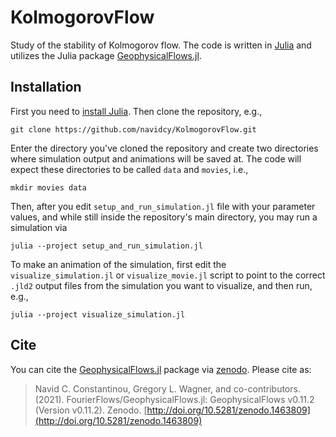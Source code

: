 # KolmogorovFlow

Study of the stability of Kolmogorov flow. The code is written in [Julia](https://julialang.org) and utilizes the Julia package [GeophysicalFlows.jl](http://github.com/FourierFlows/GeophysicalFlows.jl).

## Installation

First you need to [install Julia](https://julialang.org/downloads/). Then clone the repository, e.g.,

```
git clone https://github.com/navidcy/KolmogorovFlow.git
```

Enter the directory you've cloned the repository and create two directories where simulation output and animations will be saved at. The code will expect these directories to be called `data` and `movies`, i.e.,

```
mkdir movies data
```

Then, after you edit `setup_and_run_simulation.jl` file with your parameter values, and while still inside the repository's main directory, you may run a simulation via

```
julia --project setup_and_run_simulation.jl
```

To make an animation of the simulation, first edit the `visualize_simulation.jl` or `visualize_movie.jl` script to point to the correct `.jld2` output files from the simulation you want to visualize, and then run, e.g.,

```
julia --project visualize_simulation.jl
```

## Cite

You can cite the [GeophysicalFlows.jl](http://github.com/FourierFlows/GeophysicalFlows.jl) package via [zenodo](https://zenodo.org). Please cite as:

> Navid C. Constantinou, Gregory L. Wagner, and co-contributors. (2021). FourierFlows/GeophysicalFlows.jl: GeophysicalFlows v0.11.2  (Version v0.11.2). Zenodo.  [http://doi.org/10.5281/zenodo.1463809](http://doi.org/10.5281/zenodo.1463809)
